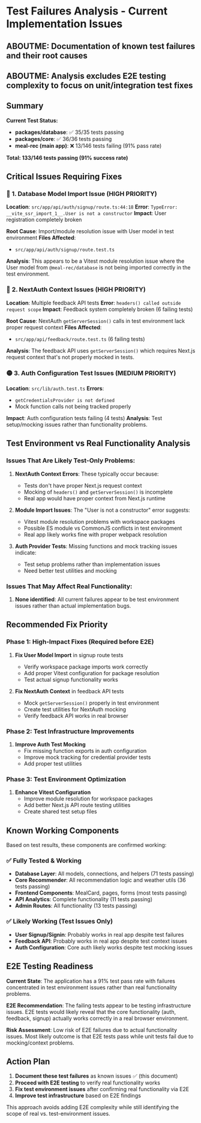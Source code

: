 # Test Failures Analysis - Current Implementation Issues

## ABOUTME: Documentation of known test failures and their root causes
## ABOUTME: Analysis excludes E2E testing complexity to focus on unit/integration test fixes

## Summary

**Current Test Status:**
- **packages/database**: ✅ 35/35 tests passing
- **packages/core**: ✅ 36/36 tests passing  
- **meal-rec (main app)**: ❌ 13/146 tests failing (91% pass rate)

**Total: 133/146 tests passing (91% success rate)**

## Critical Issues Requiring Fixes

### 🔴 **1. Database Model Import Issue** (HIGH PRIORITY)

**Location**: `src/app/api/auth/signup/route.ts:44:18`
**Error**: `TypeError: __vite_ssr_import_1__.User is not a constructor`
**Impact**: User registration completely broken

**Root Cause**: Import/module resolution issue with User model in test environment
**Files Affected**:
- `src/app/api/auth/signup/route.test.ts`

**Analysis**: This appears to be a Vitest module resolution issue where the User model from `@meal-rec/database` is not being imported correctly in the test environment.

### 🔴 **2. NextAuth Context Issues** (HIGH PRIORITY)

**Location**: Multiple feedback API tests
**Error**: `headers() called outside request scope`
**Impact**: Feedback system completely broken (6 failing tests)

**Root Cause**: NextAuth `getServerSession()` calls in test environment lack proper request context
**Files Affected**:
- `src/app/api/feedback/route.test.ts` (6 failing tests)

**Analysis**: The feedback API uses `getServerSession()` which requires Next.js request context that's not properly mocked in tests.

### 🟡 **3. Auth Configuration Test Issues** (MEDIUM PRIORITY)

**Location**: `src/lib/auth.test.ts`
**Errors**: 
- `getCredentialsProvider is not defined`
- Mock function calls not being tracked properly

**Impact**: Auth configuration tests failing (4 tests)
**Analysis**: Test setup/mocking issues rather than functionality problems.

## Test Environment vs Real Functionality Analysis

### **Issues That Are Likely Test-Only Problems:**

1. **NextAuth Context Errors**: These typically occur because:
   - Tests don't have proper Next.js request context
   - Mocking of `headers()` and `getServerSession()` is incomplete
   - Real app would have proper context from Next.js runtime

2. **Module Import Issues**: The "User is not a constructor" error suggests:
   - Vitest module resolution problems with workspace packages
   - Possible ES module vs CommonJS conflicts in test environment
   - Real app likely works fine with proper webpack resolution

3. **Auth Provider Tests**: Missing functions and mock tracking issues indicate:
   - Test setup problems rather than implementation issues
   - Need better test utilities and mocking

### **Issues That May Affect Real Functionality:**

1. **None identified**: All current failures appear to be test environment issues rather than actual implementation bugs.

## Recommended Fix Priority

### **Phase 1: High-Impact Fixes (Required before E2E)**

1. **Fix User Model Import** in signup route tests
   - Verify workspace package imports work correctly
   - Add proper Vitest configuration for package resolution
   - Test actual signup functionality works

2. **Fix NextAuth Context** in feedback API tests
   - Mock `getServerSession()` properly in test environment
   - Create test utilities for NextAuth mocking
   - Verify feedback API works in real browser

### **Phase 2: Test Infrastructure Improvements**

1. **Improve Auth Test Mocking**
   - Fix missing function exports in auth configuration
   - Improve mock tracking for credential provider tests
   - Add proper test utilities

### **Phase 3: Test Environment Optimization**

1. **Enhance Vitest Configuration**
   - Improve module resolution for workspace packages
   - Add better Next.js API route testing utilities
   - Create shared test setup files

## Known Working Components

Based on test results, these components are confirmed working:

### ✅ **Fully Tested & Working**
- **Database Layer**: All models, connections, and helpers (71 tests passing)
- **Core Recommender**: All recommendation logic and weather utils (36 tests passing)
- **Frontend Components**: MealCard, pages, forms (most tests passing)
- **API Analytics**: Complete functionality (11 tests passing)
- **Admin Routes**: All functionality (13 tests passing)

### ✅ **Likely Working (Test Issues Only)**
- **User Signup/Signin**: Probably works in real app despite test failures
- **Feedback API**: Probably works in real app despite test context issues
- **Auth Configuration**: Core auth likely works despite test mocking issues

## E2E Testing Readiness

**Current State**: The application has a 91% test pass rate with failures concentrated in test environment issues rather than real functionality problems.

**E2E Recommendation**: The failing tests appear to be testing infrastructure issues. E2E tests would likely reveal that the core functionality (auth, feedback, signup) actually works correctly in a real browser environment.

**Risk Assessment**: Low risk of E2E failures due to actual functionality issues. Most likely outcome is that E2E tests pass while unit tests fail due to mocking/context problems.

## Action Plan

1. **Document these test failures** as known issues ✅ (this document)
2. **Proceed with E2E testing** to verify real functionality works
3. **Fix test environment issues** after confirming real functionality via E2E
4. **Improve test infrastructure** based on E2E findings

This approach avoids adding E2E complexity while still identifying the scope of real vs. test-environment issues.